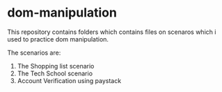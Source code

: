 # dom-manipulation
This repository contains folders which contains files on scenaros which i used to practice dom manipulation.

The scenarios are:
1. The Shopping list scenario
2. The Tech School scenario
3. Account Verification using paystack

